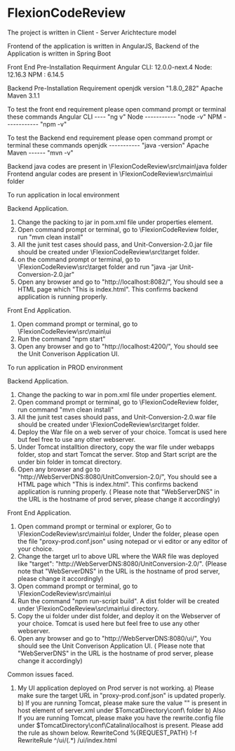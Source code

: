 # FlexionCodeReview

The project is written in Client - Server Arichtecture model

Frontend of the application is written in AngularJS, Backend of the Application is written in Spring Boot

Front End Pre-Installation  Requirment
Angular CLI: 12.0.0-next.4
Node: 12.16.3
NPM : 6.14.5

Backend Pre-Installation  Requirement
openjdk version "1.8.0_282"
Apache Maven 3.1.1 

To test the front end requirement please open command prompt or terminal these commands
Angular CLI ---- "ng v"
Node ----------- "node -v"
NPM ------------ "npm -v"

To test the Backend end requirement please open command prompt or terminal these commands
openjdk ----------- "java -version"
Apache Maven ------ "mvn -v"


Backend java codes are present in \FlexionCodeReview\src\main\java folder
Frontend angular codes are present in \FlexionCodeReview\src\main\ui folder

To run application in local environment 

Backend Application. 

1) Change the packing to jar in pom.xml file under properties element. 
2) Open command prompt or terminal, go to \FlexionCodeReview folder, run "mvn clean install"
3) All the junit test cases should pass, and Unit-Conversion-2.0.jar file should be created under \FlexionCodeReview\src\target folder. 
4) on the command prompt or terminal, go to \FlexionCodeReview\src\target  folder and run "java -jar Unit-Conversion-2.0.jar"
5) Open any browser and go to "http://localhost:8082/", You should see a HTML page which "This is index.html". This confirms backend application is running properly. 

Front End Application. 
1) Open command prompt or terminal, go to \FlexionCodeReview\src\main\ui
2) Run the command "npm start"
3) Open any browser and go to "http://localhost:4200/", You should see the Unit Converison Application UI. 


To run application in PROD environment 

Backend Application. 
1) Change the packing to war in pom.xml file under properties element. 
2) Open command prompt or terminal, go to \FlexionCodeReview folder, run command "mvn clean install"
3) All the junit test cases should pass, and Unit-Conversion-2.0.war file should be created under \FlexionCodeReview\src\target folder.
4) Deploy the War file on a web server of your choice. Tomcat is used here but feel free to use any other webserver. 
5) Under Tomcat installtion directory, copy the  war file under webapps folder, stop and start Tomcat the server. Stop and Start script are the under bin folder in tomcat directory. 
6) Open any browser and go to "http://WebServerDNS:8080/UnitConversion-2.0/", You should see a HTML page which "This is index.html". This confirms backend application is running properly. ( Please note that "WebServerDNS" in the URL is the hostname of prod server, please change it accordingly) 

Front End Application. 
1) Open command prompt or terminal or explorer, Go to \FlexionCodeReview\src\main\ui folder, Under the folder, please open the file "proxy-prod.conf.json" using notepad or vi editor or any editor of your choice. 
2) Change the target url to above URL where the WAR file was deployed like  "target": "http://WebServerDNS:8080/UnitConversion-2.0/".
(Please note that "WebServerDNS" in the URL is the hostname of prod server, please change it accordingly) 
3) Open command prompt or terminal, go to \FlexionCodeReview\src\main\ui
4) Run the command "npm run-script build". A dist folder will be created under \FlexionCodeReview\src\main\ui directory. 
5) Copy the ui folder under dist folder, and deploy it on the Webserver of your choice. Tomcat is used here but feel free to use any other webserver. 
5) Open any browser and go to "http://WebServerDNS:8080/ui/", You should see the Unit Converison Application UI. ( Please note that "WebServerDNS" in the URL is the hostname of prod server, please change it accordingly)



Common issues faced. 

1) My UI application deployed on Prod server is not working. 
a) Please make sure the target URL in  "proxy-prod.conf.json" is updated properly. 
b) If you are running Tomcat, please make sure the value "<Valve className="org.apache.catalina.valves.rewrite.RewriteValve" />" is present in host element of server.xml under $TomcatDirectory\conf\ folder
b) Also If you are running Tomcat, please make you have the rewrite.config file under $TomcatDirectory\conf\Catalina\localhost is present. Please add the rule as shown below. 
RewriteCond %{REQUEST_PATH} !-f
RewriteRule ^/ui/(.*) /ui/index.html 



